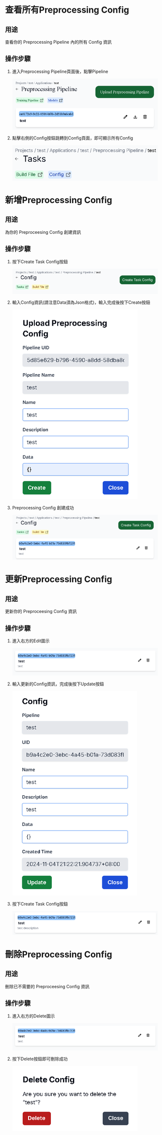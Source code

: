 # 查看所有Preprocessing Config

## 用途

查看你的 Preprocessing Pipeline 內的所有 Config 資訊

## 操作步驟

1. 進入Preprocessing Pipeline頁面後，點擊Pipeline
    
    ![create](../images/preprocessing/config/create.png)
    
2. 點擊右側的Config按鈕跳轉到Config頁面，即可顯示所有Config
    
    ![create1](../images/preprocessing/config/create1.png)


# 新增Preprocessing Config

## 用途

為你的 Preproceesing Config 創建資訊

## 操作步驟
    
1. 按下Create Task Config按鈕
    
    ![create2](../images/preprocessing/config/create2.png)
    
2. 輸入Config資訊(請注意Data須為Json格式)，輸入完成後按下Create按鈕
    
    ![create4](../images/preprocessing/config/create4.png)

3. Preprocessing Config 創建成功

    ![create5](../images/preprocessing/config/create5.png)


# 更新Preprocessing Config

## 用途

更新你的 Preproceesing Config 資訊

## 操作步驟

1. 進入右方的Edit圖示
    
    ![edit](../images/preprocessing/config/edit.png)
    
2. 輸入更新的Config資訊，完成後按下Update按鈕
    
    ![edit1](../images/preprocessing/config/edit1.png)
    
3. 按下Create Task Config按鈕
    
    ![edit2](../images/preprocessing/config/edit2.png)


# 刪除Preprocessing Config

## 用途

刪除已不需要的 Preproceesing Config 資訊

## 操作步驟

1. 進入右方的Delete圖示
    
    ![edit](../images/preprocessing/config/edit.png)
    
2. 按下Delete按鈕即可刪除成功
    
    ![delete](../images/preprocessing/config/delete.png)
    